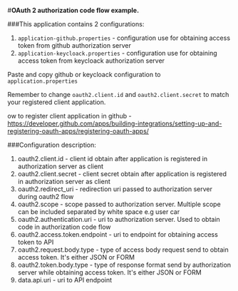 #**OAuth 2 authorization code flow example.**

###This application contains 2 configurations:
1. `application-github.properties` - configuration use for obtaining access token from github authorization server
2. `application-keycloack.properties` - configuration use for obtaining access token from keycloack authorization server


Paste and copy github or keycloack configuration to `application.properties`

Remember to change `oauth2.client.id` and `oauth2.client.secret` to match your registered client application.

ow to register client application in github - https://developer.github.com/apps/building-integrations/setting-up-and-registering-oauth-apps/registering-oauth-apps/

###Configuration description:

1. oauth2.client.id - client id obtain after application is registered in authorization server as client
2. oauth2.client.secret - client secret obtain after application is registered in authorization server as client
3. oauth2.redirect_uri - redirection uri passed to authorization server during oauth2 flow
4. oauth2.scope - scope passed to authorization server. Multiple scope can be included separated by white space e.g user car
5. oauth2.authentication.uri - uri to authorization server. Used to obtain code in authorization code flow
6. oauth2.access.token.endpoint - uri to endpoint for obtaining access token to API
7. oauth2.request.body.type - type of access body request send to obtain access token. It's either JSON or FORM
8. oauth2.token.body.type - type of response format send by authorization server while obtaining access token. It's either JSON or FORM
9. data.api.uri - uri to API endpoint


